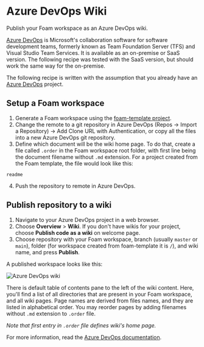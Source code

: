 # Azure DevOps Wiki

Publish your Foam workspace as an Azure DevOps wiki.

[Azure DevOps](https://azure.microsoft.com/en-us/services/devops/) is Microsoft's collaboration software for software development teams, formerly known as Team Foundation Server (TFS) and Visual Studio Team Services. It is available as an on-premise or SaaS version. The following recipe was tested with the SaaS version, but should work the same way for the on-premise.

The following recipe is written with the assumption that you already have an [Azure DevOps](https://azure.microsoft.com/en-us/services/devops/) project.

## Setup a Foam workspace

1. Generate a Foam workspace using the [foam-template project](https://github.com/foambubble/foam-template). 
2. Change the remote to a git repository in Azure DevOps (Repos -> Import a Repository) -> Add Clone URL with Authentication, or copy all the files into a new Azure DevOps git repository.
3. Define which document will be the wiki home page. To do that, create a file called `.order` in the Foam workspace root folder, with first line being the document filename without `.md` extension. For a project created from the Foam template, the file would look like this:
```
readme
```
4. Push the repository to remote in Azure DevOps.

## Publish repository to a wiki


1. Navigate to your Azure DevOps project in a web browser.
2. Choose **Overview** > **Wiki**. If you don't have wikis for your project, choose **Publish code as a wiki** on welcome page. 
3. Choose repository with your Foam workspace, branch (usually `master` or `main`), folder (for workspace created from foam-template it is `/`), and wiki name, and press **Publish**.

A published workspace looks like this:

![Azure DevOps wiki](assets/images/azure-devops-wiki-demo.png)

There is default table of contents pane to the left of the wiki content. Here, you'll find a list of all directories that are present in your Foam workspace, and all wiki pages. Page names are derived from files names, and they are listed in alphabetical order. You may reorder pages by adding filenames without `.md` extension to `.order` file. 

_Note that first entry in `.order` file defines wiki's home page._

For more information, read the [Azure DevOps documentation](https://docs.microsoft.com/en-us/azure/devops/project/wiki/publish-repo-to-wiki). 
